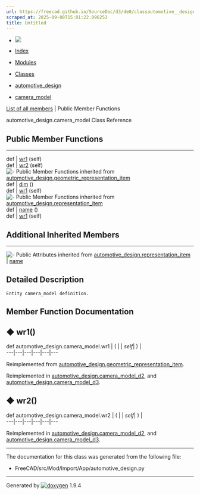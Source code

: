 ```yaml
---
url: https://freecad.github.io/SourceDoc/d3/de0/classautomotive__design_1_1camera__model.html
scraped_at: 2025-09-08T15:01:22.096253
title: Untitled
---
```


  * [ ![](https://www.freecad.org/svg/logo-freecad.svg) ](https://freecadweb.org "FreeCAD")
  * [Index](../../index.html "Index")
  * [Modules](../../modules.html "Modules list")
  * [Classes](../../annotated.html "Annotated list")

  * [automotive_design](../../d4/ddf/namespaceautomotive__design.html)
  * [camera_model](../../d3/de0/classautomotive__design_1_1camera__model.html)

[List of all members](../../d2/d6b/classautomotive__design_1_1camera__model-members.html) | Public Member Functions

automotive_design.camera_model Class Reference

##  Public Member Functions  
  
---  
def | [wr1](../../d3/de0/classautomotive__design_1_1camera__model.html#a256f09c8f83cd4a5c3c932576e4eac4b) (self)  
def | [wr2](../../d3/de0/classautomotive__design_1_1camera__model.html#a9b39d53919a59b8f825b1ecb19777c16) (self)  
![-](../../closed.png) Public Member Functions inherited from
[automotive_design.geometric_representation_item](../../de/d5e/classautomotive__design_1_1geometric__representation__item.html)  
def | [dim](../../de/d5e/classautomotive__design_1_1geometric__representation__item.html#aef245618450610e88788dcaea46ad742) ()  
def | [wr1](../../de/d5e/classautomotive__design_1_1geometric__representation__item.html#a9677d2be5fc5c7c8ccb6819380198bbc) (self)  
![-](../../closed.png) Public Member Functions inherited from
[automotive_design.representation_item](../../d3/d20/classautomotive__design_1_1representation__item.html)  
def | [name](../../d3/d20/classautomotive__design_1_1representation__item.html#a33b5812d92aa0d107b4fd4274c17b9d9) ()  
def | [wr1](../../d3/d20/classautomotive__design_1_1representation__item.html#af350c19fc5e5763d4991494a99d979ed) (self)  
  
##  Additional Inherited Members  
  
---  
![-](../../closed.png) Public Attributes inherited from
[automotive_design.representation_item](../../d3/d20/classautomotive__design_1_1representation__item.html)  
|
[name](../../d3/d20/classautomotive__design_1_1representation__item.html#a3d48fe912053adaf5f187b606fa81c87)  
  
## Detailed Description

    
    
    Entity camera_model definition.

## Member Function Documentation

## ◆ wr1()

def automotive_design.camera_model.wr1  | ( |  | _self_| ) |   
---|---|---|---|---|---  
  
Reimplemented from
[automotive_design.geometric_representation_item](../../de/d5e/classautomotive__design_1_1geometric__representation__item.html#a9677d2be5fc5c7c8ccb6819380198bbc).

Reimplemented in
[automotive_design.camera_model_d2](../../dc/d8a/classautomotive__design_1_1camera__model__d2.html#a11a66e06edba710a1c6f9d91bdb31cc7),
and
[automotive_design.camera_model_d3](../../da/d39/classautomotive__design_1_1camera__model__d3.html#a692864aaa34e7a4d23b688544bca7ede).

## ◆ wr2()

def automotive_design.camera_model.wr2  | ( |  | _self_| ) |   
---|---|---|---|---|---  
  
Reimplemented in
[automotive_design.camera_model_d2](../../dc/d8a/classautomotive__design_1_1camera__model__d2.html#a87695b92f01f50d4c8766a489d53ca16),
and
[automotive_design.camera_model_d3](../../da/d39/classautomotive__design_1_1camera__model__d3.html#a6a3deb16e1f713f2e7c5b9613e28ca09).

* * *

The documentation for this class was generated from the following file:

  * FreeCAD/src/Mod/Import/App/automotive_design.py

* * *

Generated by
[![doxygen](../../doxygen.svg)](https://www.doxygen.org/index.html) 1.9.4

